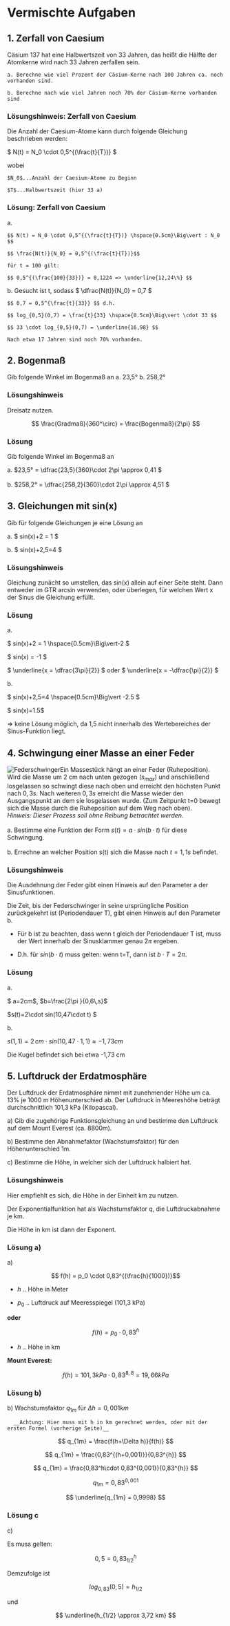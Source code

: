 <!--
author: Christian Golnik

language: de

link: https://gist.githubusercontent.com/andre-dietrich/3c69f68b2c4d80c8c6eb177229ae1ae8/raw/31cde15c4a7f3c2eda7d5ebdea440205f366acad/hideCircle.css

narrator: Ukrainian Female
-->

# Vermischte Aufgaben

## 1. Zerfall von Caesium

Cäsium 137 hat eine Halbwertszeit von 33 Jahren, das heißt die Hälfte der Atomkerne wird nach 33 Jahren zerfallen sein.

    a. Berechne wie viel Prozent der Cäsium-Kerne nach 100 Jahren ca. noch vorhanden sind.

    b. Berechne nach wie viel Jahren noch 70% der Cäsium-Kerne vorhanden sind

### Lösungshinweis: Zerfall von Caesium

Die Anzahl der Caesium-Atome kann durch folgende Gleichung beschrieben werden: 

$ N(t) = N_0 \cdot 0,5^{(\frac{t}{T})} $

wobei 

    $N_0$...Anzahl der Caesium-Atome zu Beginn

    $T$...Halbwertszeit (hier 33 a)

### Lösung: Zerfall von Caesium


a.  

    $$ N(t) = N_0 \cdot 0,5^{(\frac{t}{T})} \hspace{0.5cm}\Big\vert : N_0 $$

    $$ \frac{N(t)}{N_0} = 0,5^{(\frac{t}{T})}$$

    für t = 100 gilt:

    $$ 0,5^{(\frac{100}{33})} = 0,1224 => \underline{12,24\%} $$


b.  Gesucht ist t, sodass $ \dfrac{N(t)}{N_0} = 0,7 $ 

    $$ 0,7 = 0,5^{\frac{t}{33}} $$ d.h.

    $$ log_{0,5}(0,7) = \frac{t}{33} \hspace{0.5cm}\Big\vert \cdot 33 $$

    $$ 33 \cdot log_{0,5}(0,7) = \underline{16,98} $$

    Nach etwa 17 Jahren sind noch 70% vorhanden.

## 2. Bogenmaß

Gib folgende Winkel im Bogenmaß an
   a.    23,5°			b.    258,2°

### Lösungshinweis

Dreisatz nutzen.

$$ \frac{Gradmaß}{360^\circ} = \frac{Bogenmaß}{2\pi} $$

### Lösung

Gib folgende Winkel im Bogenmaß an

a.    $23,5° = \dfrac{23,5}{360}\cdot 2\pi \approx 0,41 $ <br>
<br>
b.    $258,2° = \dfrac{258,2}{360}\cdot 2\pi \approx 4,51 $

## 3. Gleichungen mit sin(x)

Gib für folgende Gleichungen je eine Lösung an

a.  $ sin(x)+2 = 1		$

b.  $ sin(x)+2,5=4      $

### Lösungshinweis

Gleichung zunächt so umstellen, das sin(x) allein auf einer Seite steht. Dann entweder im GTR arcsin verwenden, oder überlegen, für welchen Wert x der Sinus die Gleichung erfüllt.

### Lösung

a.  

$ sin(x)+2 = 1	\hspace{0.5cm}\Big\vert-2 	$

$ sin(x) = -1	$

$ \underline{x = \dfrac{3\pi}{2}} $ oder $ \underline{x = -\dfrac{\pi}{2}} $

b.

$ sin(x)+2,5=4 \hspace{0.5cm}\Big\vert -2.5 $

$ sin(x)=1.5$

=> keine Lösung möglich, da 1,5 nicht innerhalb des Wertebereiches der Sinus-Funktion liegt.

## 4. Schwingung einer Masse an einer Feder

![Federschwinger](https://www.biancahoegel.de/mechanik/bilder/Simple_harmonic_oscillator.gif)Ein Massestück hängt an einer Feder (Ruheposition). Wird die Masse um 2 cm nach unten gezogen $(s_{max})$ und anschließend losgelassen so schwingt diese nach oben und erreicht den höchsten Punkt nach $0,3s$. Nach weiteren $0,3 s$ erreicht die Masse wieder den Ausgangspunkt an dem sie losgelassen wurde. (Zum Zeitpunkt t=0 bewegt sich die Masse durch die Ruheposition auf dem Weg nach oben). <br> _Hinweis: Dieser Prozess soll ohne Reibung betrachtet werden._ <br> <br>
a. Bestimme eine Funktion der Form $s(t)=a·sin(b·t)$ für diese Schwingung. <br> <br>
b. Errechne an welcher Position s(t) sich die Masse nach $t=1,1 s$ befindet.

### Lösungshinweis

Die Ausdehnung der Feder gibt einen Hinweis auf den Parameter a der Sinusfunktionen.

Die Zeit, bis der Federschwinger in seine ursprüngliche Position zurückgekehrt ist (Periodendauer T), gibt einen Hinweis auf den Parameter b.

 - Für b ist zu beachten, dass wenn t gleich der Periodendauer T ist, muss der Wert innerhalb der Sinusklammer genau $2\pi$ ergeben.

 - D.h. für $sin(b\cdot t)$ muss gelten: wenn t=T, dann ist $b\cdot T = 2\pi$.

### Lösung

a.

$ a=2cm$, $b=\frac{2\pi }{0,6\,s}$

$s(t)=2\cdot sin(10,47\cdot t) $

b.

$s(1,1)=2\,cm \cdot sin(10,47 \cdot 1,1) \approx -1,73 cm$

Die Kugel befindet sich bei etwa -1,73 cm

## 5. Luftdruck der Erdatmosphäre

Der Luftdruck der Erdatmosphäre nimmt mit zunehmender Höhe um ca. 13% je 1000 m Höhenunterschied ab. Der Luftdruck in Meereshöhe beträgt durchschnittlich 101,3 kPa (Kilopascal).

a) Gib die zugehörige Funktionsgleichung an und bestimme den Luftdruck auf dem Mount Everest (ca. 8800m).

b) Bestimme den Abnahmefaktor (Wachstumsfaktor) für den Höhenunterschied 1m.

c) Bestimme die Höhe, in welcher sich der Luftdruck halbiert hat.

### Lösungshinweis

Hier empfiehlt es sich, die Höhe in der Einheit km zu nutzen.

Der Exponentialfunktion hat als Wachstumsfaktor q, die Luftdruckabnahme je km.

Die Höhe in km ist dann der Exponent.

### Lösung a)

a) 

$$ f(h) = p_0 \cdot 0,83^{(\frac{h}{1000})}$$

 - $h$ .. Höhe in Meter

 - $p_0$ .. Luftdruck auf Meeresspiegel (101,3 kPa)

__oder__

$$ f(h) = p_0 \cdot 0,83^{h}$$ 

 - $h$ .. Höhe in km

__Mount Everest:__

$$ f(h) = 101,3 kPa \cdot 0,83^{8,8} = 19,66 kPa $$

### Lösung b)

b) Wachstumsfaktor $q_{1m}$ für $\Delta h = 0,001 km$

      __Achtung: Hier muss mit h in km gerechnet werden, oder mit der ersten Formel (vorherige Seite)__

$$ q_{1m} = \frac{f(h+\Delta h)}{f(h)} $$

$$ q_{1m} = \frac{0,83^{(h+0,001)}}{0,83^{h}} $$

$$ q_{1m} = \frac{0,83^h\cdot 0,83^{0,001}}{0,83^{h}} $$

$$ q_{1m} = 0,83^{0,001} $$ 

$$ \underline{q_{1m} = 0,9998} $$

### Lösung c

c)

Es muss gelten: 

$$ 0,5 = 0,83^h_{1/2} $$

Demzufolge ist

$$ log_{0,83}(0,5) = h_{1/2} $$

und

$$ \underline{h_{1/2} \approx 3,72 km} $$ 